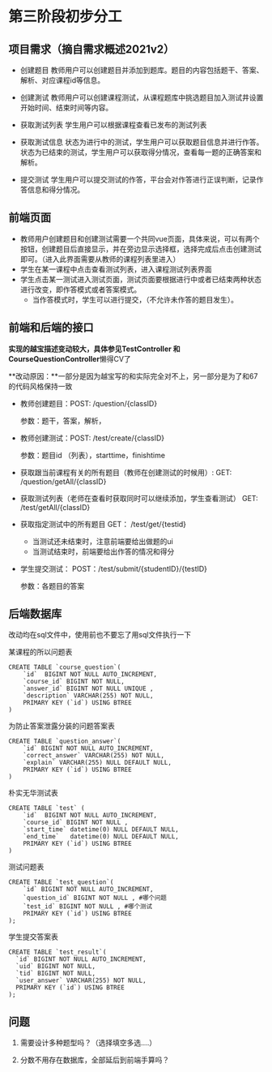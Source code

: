 # 第三阶段初步分工


## 项目需求（摘自需求概述2021v2）

- 创建题目
教师用户可以创建题目并添加到题库。题目的内容包括题干、答案、解析、对应课程id等信息。

- 创建測试
教师用户可以创建课程测试，从课程题库中挑选题目加入测试井设置开始时间、结束时间等内容。

- 获取測试列表
学生用户可以根据课程查看已发布的測试列表

- 获取測试信息
状态为进行中的测试，学生用户可以获取题目信息并进行作答。
状态为已结束的测试，学生用户可以获取得分情况，查看每一题的正确答案和解析。

- 提交测试
学生用户可以提交测试的作答，平台会对作答进行正误判断，记录作答信息和得分情况。

## 前端页面

- 教师用户创建题目和创建测试需要一个共同vue页面，具体来说，可以有两个按钮，创建题目后直接显示，并在旁边显示选择框，选择完成后点击创建测试即可。（进入此界面需要从教师的课程列表里进入）
- 学生在某一课程中点击查看测试列表，进入课程测试列表界面
- 学生点击某一测试进入测试页面，测试页面要根据进行中或者已结束两种状态进行改变，即作答模式或者答案模式。
  - 当作答模式时，学生可以进行提交，（不允许未作答的题目发生）。

## 前端和后端的接口

**实现的越宝描述变动较大，具体参见TestController 和CourseQuestionController**懒得CV了

**改动原因：**一部分是因为越宝写的和实际完全对不上，另一部分是为了和67的代码风格保持一致

- 教师创建题目：POST:  /question/{classID}

  参数：题干，答案，解析，

- 教师创建测试：POST: /test/create/{classID}

  参数：题目id （列表），starttime，finishtime 

- 获取跟当前课程有关的所有题目（教师在创建测试的时候用）: GET: /question/getAll/{classID}

- 获取测试列表（老师在查看时获取同时可以继续添加，学生查看测试） GET: /test/getAll/{classID}

- 获取指定测试中的所有题目 GET： /test/get/{testid}

  - 当测试还未结束时，注意前端要给出做题的ui
  - 当测试结束时，前端要给出作答的情况和得分

- 学生提交测试： POST：/test/submit/{studentID}/{testID}

  参数：各题目的答案

## 后端数据库

改动均在sql文件中，使用前也不要忘了用sql文件执行一下

某课程的所以问题表

```mysql
CREATE TABLE `course_question`(
    `id`  BIGINT NOT NULL AUTO_INCREMENT,
    `course_id` BIGINT NOT NULL,
    `answer_id` BIGINT NOT NULL UNIQUE ,
    `description` VARCHAR(255) NOT NULL,
    PRIMARY KEY (`id`) USING BTREE
)
```

为防止答案泄露分装的问题答案表

```mysql
CREATE TABLE `question_answer`(
    `id` BIGINT NOT NULL AUTO_INCREMENT,
    `correct_answer` VARCHAR(255) NOT NULL,
    `explain` VARCHAR(255) NULL DEFAULT NULL,
    PRIMARY KEY (`id`) USING BTREE
)
```

朴实无华测试表

```mysql
CREATE TABLE `test` (
    `id`  BIGINT NOT NULL AUTO_INCREMENT,
    `course_id` BIGINT NOT NULL ,
    `start_time` datetime(0) NULL DEFAULT NULL,
    `end_time`   datetime(0) NULL DEFAULT NULL,
    PRIMARY KEY (`id`) USING BTREE
)
```

测试问题表

```mysql
CREATE TABLE `test_question`(
    `id` BIGINT NOT NULL AUTO_INCREMENT,
    `question_id` BIGINT NOT NULL , #哪个问题
    `test_id` BIGINT NOT NULL , #哪个测试
    PRIMARY KEY (`id`) USING BTREE
);
```

学生提交答案表

```mysql
CREATE TABLE `test_result`(
  `id` BIGINT NOT NULL AUTO_INCREMENT,
  `uid` BIGINT NOT NULL,
  `tid` BIGINT NOT NULL,
  `user_answer` VARCHAR(255) NOT NULL,
  PRIMARY KEY (`id`) USING BTREE
);
```



## 问题

1. 需要设计多种题型吗？（选择填空多选....）

2. 分数不用存在数据库，全部延后到前端手算吗？